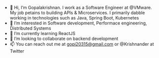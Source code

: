 - 👋 Hi, I’m Gopalakrishnan. I work as a Software Engineer at @VMware. My job petains to building APIs & Microservices. 
  I primarily dabble working in technologies such as Java, Spring Boot, Kubernetes
- 👀 I’m interested in Software development, Performace engineering, Distributed Systems
- 🌱 I’m currently learning ReactJS
- 💞️ I’m looking to collaborate on backend development
- 📫 You can reach out me at gopi20315@gmail.com or @Krishnander at Twitter

<!---
Krishnander/Krishnander is a ✨ special ✨ repository because its `README.md` (this file) appears on your GitHub profile.
You can click the Preview link to take a look at your changes.
--->
